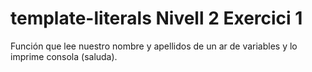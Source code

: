 # template-literals Nivell 2 Exercici 1

Función que lee nuestro nombre y apellidos de un ar de variables y lo imprime consola (saluda).
